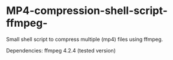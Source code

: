 # MP4-compression-shell-script-ffmpeg-
Small shell script to compress multiple (mp4) files using ffmpeg.

Dependencies:
  ffmpeg 4.2.4 (tested version)
